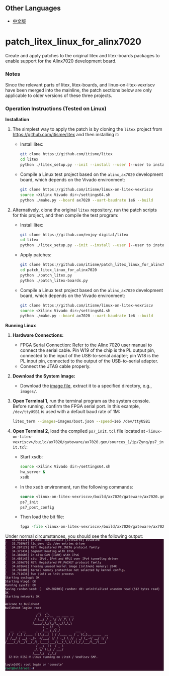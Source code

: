## Other Languages

* [中文版](README_zh_CN.md)

# patch_litex_linux_for_alinx7020

Create and apply patches to the original litex and litex-boards packages to enable support for the Alinx7020 development board.

### Notes
Since the relevant parts of litex, litex-boards, and linux-on-litex-vexriscv have been merged into the mainline, the patch sections below are only applicable to older versions of these three projects.

### Operation Instructions (Tested on Linux)

**Installation**

1. The simplest way to apply the patch is by cloning the `litex` project from https://github.com/itisme/litex and then installing it:
    - Install litex:
      ```bash
      git clone https://github.com/itisme/litex
      cd litex
      python ./litex_setup.py --init --install --user (--user to install to user directory) --config=(minimal, standard, full)
      ```
    - Compile a Linux test project based on the `alinx_ax7020` development board, which depends on the Vivado environment:
      ```bash
      git clone https://github.com/itisme/linux-on-litex-vexriscv
      source <Xilinx Vivado dir>/settings64.sh
      python ./make.py --board ax7020 --uart-baudrate 1e6 --build
      ```

2. Alternatively, clone the original `litex` repository, run the patch scripts for this project, and then compile the test program:
    - Install litex:
      ```bash
      git clone https://github.com/enjoy-digital/litex
      cd litex
      python ./litex_setup.py --init --install --user (--user to install to user directory) --config=(minimal, standard, full)
      ```
    - Apply patches:
      ```bash
      git clone https://github.com/itisme/patch_litex_linux_for_alinx7020
      cd patch_litex_linux_for_alinx7020
      python ./patch_litex.py
      python ./patch_litex-boards.py
      ```
    - Compile a Linux test project based on the `alinx_ax7020` development board, which depends on the Vivado environment:
      ```bash
      git clone https://github.com/itisme/linux-on-litex-vexriscv
      source <Xilinx Vivado dir>/settings64.sh
      python ./make.py --board ax7020 --uart-baudrate 1e6 --build
      ```

**Running Linux**

1. **Hardware Connections:**
   - FPGA Serial Connection:
     Refer to the Alinx 7020 user manual to connect the serial cable. Pin W19 of the chip is the PL output pin, connected to the input of the USB-to-serial adapter; pin W18 is the PL input pin, connected to the output of the USB-to-serial adapter.
   - Connect the JTAG cable properly.

2. **Download the System Image:**
   - Download the [image file](https://github.com/litex-hub/linux-on-litex-vexriscv/issues/164), extract it to a specified directory, e.g., `images/`.

3. **Open Terminal 1**, run the terminal program as the system console. Before running, confirm the FPGA serial port. In this example, `/dev/ttyUSB1` is used with a default baud rate of 1M:
   ```bash
   litex_term --images=images/boot.json --speed=1e6 /dev/ttyUSB1
   ```

4. **Open Terminal 2**, load the compiled `ps7_init.tcl` file located at `<linux-on-litex-vexriscv>/build/ax7020/gateware/ax7020.gen/sources_1/ip/Zynq/ps7_init.tcl`:
   - Start xsdb:
     ```bash
     source <Xilinx Vivado dir>/settings64.sh
     hw_server &
     xsdb
     ```
   - In the xsdb environment, run the following commands:
     ```tcl
     source <linux-on-litex-vexriscv>/build/ax7020/gateware/ax7020.gen/sources_1/ip/Zynq/ps7_init.tcl
     ps7_init
     ps7_post_config
     ```
   - Then load the bit file:
     ```tcl
     fpga -file <linux-on-litex-vexriscv>/build/ax7020/gateware/ax7020.bit
     ```

Under normal circumstances, you should see the following output:
![boot image](./linux_litex_alinx7020_boot.png)
